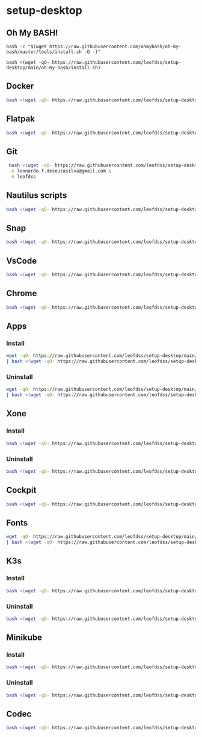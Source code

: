 # setup-desktop

## Oh My BASH!
```
bash -c "$(wget https://raw.githubusercontent.com/ohmybash/oh-my-bash/master/tools/install.sh -O -)"
```
```
bash <(wget -qO- https://raw.githubusercontent.com/leofdss/setup-desktop/main/oh-my-bash/install.sh)
```

## Docker
```bash
bash <(wget -qO- https://raw.githubusercontent.com/leofdss/setup-desktop/main/docker/install.sh)
```

## Flatpak
```bash
bash <(wget -qO- https://raw.githubusercontent.com/leofdss/setup-desktop/main/flatpak/install.sh)
```

## Git
```bash
 bash <(wget -qO- https://raw.githubusercontent.com/leofdss/setup-desktop/main/git/install.sh) \
 -e leonardo.f.desouzasilva@gmail.com \
 -n leofdss 
```

## Nautilus scripts
```bash
bash <(wget -qO- https://raw.githubusercontent.com/leofdss/setup-desktop/main/nautilus-scripts/install.sh)
```

## Snap
```bash
bash <(wget -qO- https://raw.githubusercontent.com/leofdss/setup-desktop/main/snap/install.sh)
```

## VsCode
```bash
bash <(wget -qO- https://raw.githubusercontent.com/leofdss/setup-desktop/main/vscode/install.sh)
```

## Chrome
```bash
bash <(wget -qO- https://raw.githubusercontent.com/leofdss/setup-desktop/main/chrome/install.sh)
```

## Apps
### Install
```bash
wget -qO- https://raw.githubusercontent.com/leofdss/setup-desktop/main/apps/database.json \
| bash <(wget -qO- https://raw.githubusercontent.com/leofdss/setup-desktop/main/apps/install.sh)
```
### Uninstall
```bash
wget -qO- https://raw.githubusercontent.com/leofdss/setup-desktop/main/apps/database.json \
| bash <(wget -qO- https://raw.githubusercontent.com/leofdss/setup-desktop/main/apps/remove.sh)
```

## Xone
### Install
```bash
bash <(wget -qO- https://raw.githubusercontent.com/leofdss/setup-desktop/main/xone/install.sh)
```
### Uninstall
```bash
bash <(wget -qO- https://raw.githubusercontent.com/leofdss/setup-desktop/main/xone/uninstall.sh)
```

## Cockpit
```bash
bash <(wget -qO- https://raw.githubusercontent.com/leofdss/setup-desktop/main/cockpit/install.sh)
```

## Fonts
```bash
wget -qO- https://raw.githubusercontent.com/leofdss/setup-desktop/main/fonts/database.json \
| bash <(wget -qO- https://raw.githubusercontent.com/leofdss/setup-desktop/main/fonts/install.sh)
```

## K3s
### Install
```bash
bash <(wget -qO- https://raw.githubusercontent.com/leofdss/setup-desktop/main/k3s/install.sh)
```
### Uninstall
```bash
bash <(wget -qO- https://raw.githubusercontent.com/leofdss/setup-desktop/main/k3s/uninstall.sh)
```

## Minikube
### Install
```bash
bash <(wget -qO- https://raw.githubusercontent.com/leofdss/setup-desktop/main/minikube/install.sh)
```
### Uninstall
```bash
bash <(wget -qO- https://raw.githubusercontent.com/leofdss/setup-desktop/main/minikube/uninstall.sh)
```

## Codec
```bash
bash <(wget -qO- https://raw.githubusercontent.com/leofdss/setup-desktop/main/codec/install.sh)
```
